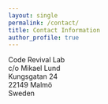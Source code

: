 ```yaml
---
layout: single
permalink: /contact/
title: Contact Information
author_profile: true
---
```


Code Revival Lab<br/>
c/o Mikael Lund<br/>
Kungsgatan 24<br/>
22149 Malmö<br/>
Sweden<br/>

